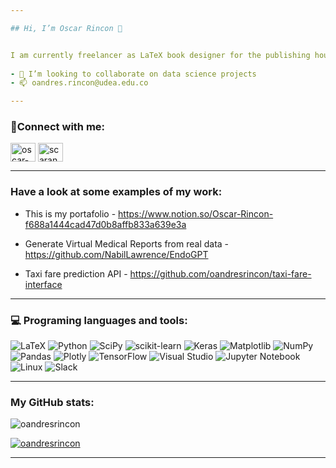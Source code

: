 ```yaml
---

## Hi, I’m Oscar Rincon 👋


I am currently freelancer as LaTeX book designer for the publishing house of the Universidad de Antioquia. I have been a lecturer in courses of physics for the biology department at the University of Antioquia. 
 
- 🌱 I’m looking to collaborate on data science projects
- 📫 oandres.rincon@udea.edu.co

---
```


### 🔗Connect with me:

<p align="left">
<a href="https://linkedin.com/in/oscar-rincón-47319a23a" target="blank"><img align="center" src="https://raw.githubusercontent.com/rahuldkjain/github-profile-readme-generator/master/src/images/icons/Social/linked-in-alt.svg" alt="oscar-rincón-47319a23a" height="30" width="40" /></a>
<a href="https://kaggle.com/scarandrsrincncardeo" target="blank"><img align="center" src="https://raw.githubusercontent.com/rahuldkjain/github-profile-readme-generator/master/src/images/icons/Social/kaggle.svg" alt="scarandrsrincncardeo" height="30" width="40" /></a>
</p>

---

### Have a look at some examples of my work:

- This is my portafolio - https://www.notion.so/Oscar-Rincon-f688a1444cad47d0b8affb833a639e3a

- Generate Virtual Medical Reports from real data - https://github.com/NabilLawrence/EndoGPT

- Taxi fare prediction API - https://github.com/oandresrincon/taxi-fare-interface

---

### 💻 Programing languages and tools: 

![LaTeX](https://img.shields.io/badge/latex-%23008080.svg?style=for-the-badge&logo=latex&logoColor=white)
![Python](https://img.shields.io/badge/python-3670A0?style=for-the-badge&logo=python&logoColor=ffdd54)
![SciPy](https://img.shields.io/badge/SciPy-%230C55A5.svg?style=for-the-badge&logo=scipy&logoColor=%white)
![scikit-learn](https://img.shields.io/badge/scikit--learn-%23F7931E.svg?style=for-the-badge&logo=scikit-learn&logoColor=white)
![Keras](https://img.shields.io/badge/Keras-%23D00000.svg?style=for-the-badge&logo=Keras&logoColor=white)
![Matplotlib](https://img.shields.io/badge/Matplotlib-%23ffffff.svg?style=for-the-badge&logo=Matplotlib&logoColor=black)
![NumPy](https://img.shields.io/badge/numpy-%23013243.svg?style=for-the-badge&logo=numpy&logoColor=white)
![Pandas](https://img.shields.io/badge/pandas-%23150458.svg?style=for-the-badge&logo=pandas&logoColor=white)
![Plotly](https://img.shields.io/badge/Plotly-%233F4F75.svg?style=for-the-badge&logo=plotly&logoColor=white)
![TensorFlow](https://img.shields.io/badge/TensorFlow-%23FF6F00.svg?style=for-the-badge&logo=TensorFlow&logoColor=white)
![Visual Studio](https://img.shields.io/badge/Visual%20Studio-5C2D91.svg?style=for-the-badge&logo=visual-studio&logoColor=white)
![Jupyter Notebook](https://img.shields.io/badge/jupyter-%23FA0F00.svg?style=for-the-badge&logo=jupyter&logoColor=white)
![Linux](https://img.shields.io/badge/Linux-FCC624?style=for-the-badge&logo=linux&logoColor=black)
![Slack](https://img.shields.io/badge/Slack-4A154B?style=for-the-badge&logo=slack&logoColor=white)

---

### My GitHub stats: 

<p align="left"> <img src="https://komarev.com/ghpvc/?username=oandresrincon&label=Profile%20views&color=0e75b6&style=flat" alt="oandresrincon" /> </p>

<p align="left"> <a href="https://github.com/ryo-ma/github-profile-trophy"><img src="https://github-profile-trophy.vercel.app/?username=oandresrincon" alt="oandresrincon" /></a> </p>

---
